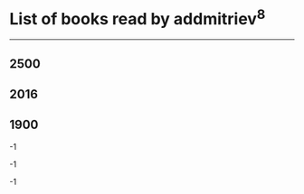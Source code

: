 # List of books read by addmitriev<sup>8</sup>
---

## 2500




## 2016










## 1900

-1


-1


-1



